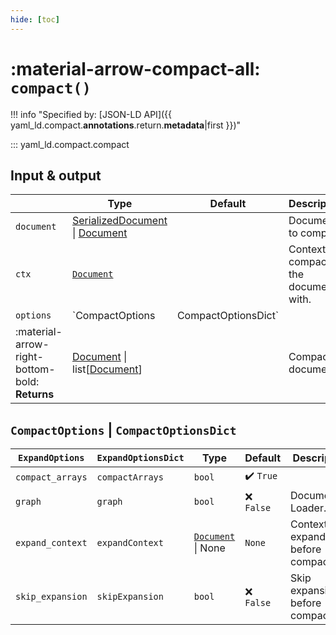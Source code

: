 ```yaml
---
hide: [toc]
---
```


# :material-arrow-compact-all: `compact()`

!!! info "Specified by: [JSON-LD API]({{ yaml_ld.compact.__annotations__.return.__metadata__|first }})"

::: yaml_ld.compact.compact

## Input & output

|               | Type                                       | Default | Description |
|-----------------------|---------------------------------------------|-------------|---|
| `document`            | [SerializedDocument](/types/serialized-document/) \| [Document](/types/document/) |  | Document to compact.         |
| `ctx`            | [`Document`](/types/document/) |  | Context to compact the document with.         |
| `options`                | `CompactOptions | CompactOptionsDict`      | | Options |
| :material-arrow-right-bottom-bold: **Returns** | [Document](/types/document/) \| list[[Document](/types/document/)] | | Compacted document |


## `CompactOptions` | `CompactOptionsDict`

| `ExpandOptions` | `ExpandOptionsDict` | Type                                       | Default | Description |
|-----|------------------|---------------------------------------------|-------------|---|
| `compact_arrays` | `compactArrays` | `bool` | :heavy_check_mark: `True` |  |
| `graph` | `graph`     | `bool`           | :x: `False` | Document Loader. |
| `expand_context` | `expandContext`     | [`Document`](/types/document/) \| None  | `None` | Context to expand with before compacting. |
| `skip_expansion` | `skipExpansion` | `bool` | :x: `False` | Skip expansion before compacting? |

